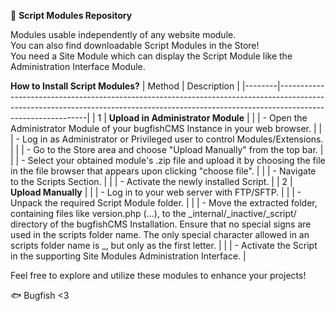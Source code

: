 📁 **Script Modules Repository**

Modules usable independently of any website module.  
You can also find downloadable Script Modules in the Store!  
You need a Site Module which can display the Script Module like the Administration Interface Module.

**How to Install Script Modules?**
| Method | Description                                                                                                                                                                              |
|--------|------------------------------------------------------------------------------------------------------------------------------------------------------------------------------------------|
| 1      | **Upload in Administrator Module**                                                                                                                                                      |
|        | - Open the Administrator Module of your bugfishCMS Instance in your web browser.                                                                                                         |
|        | - Log in as Administrator or Privileged user to control Modules/Extensions.                                                                                                               |
|        | - Go to the Store area and choose "Upload Manually" from the top bar.                                                                                                                     |
|        | - Select your obtained module's .zip file and upload it by choosing the file in the file browser that appears upon clicking "choose file".                                                 |
|        | - Navigate to the Scripts Section.                                                                                                                                                   |
|        | - Activate the newly installed Script. |
| 2      | **Upload Manually**                                                                                                                                                                      |
|        | - Log in to your web server with FTP/SFTP.                                                                                                                                               |
|        | - Unpack the required Script Module folder.                                                                                                                                               |
|        | - Move the extracted folder, containing files like version.php (...), to the _internal/_inactive/_script/ directory of the bugfishCMS Installation. Ensure that no special signs are used in the scripts folder name. The only special character allowed in an scripts folder name is _, but only as the first letter. |
|        | - Activate the Script in the supporting Site Modules Administration Interface. |


Feel free to explore and utilize these modules to enhance your projects!

🐟 Bugfish <3
